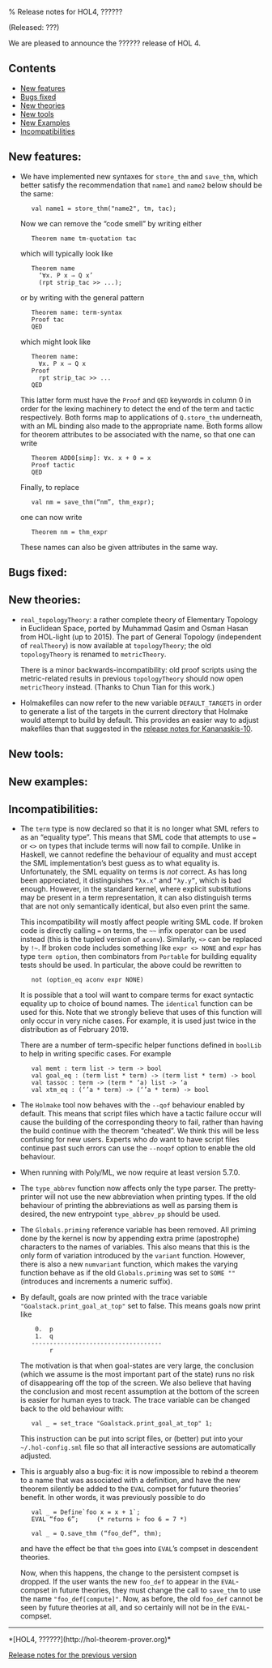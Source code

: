% Release notes for HOL4, ??????

<!-- search and replace ?????? strings corresponding to release name -->
<!-- indent code within bulleted lists to column 11 -->

(Released: ???)

We are pleased to announce the ?????? release of HOL 4.

Contents
--------

-   [New features](#new-features)
-   [Bugs fixed](#bugs-fixed)
-   [New theories](#new-theories)
-   [New tools](#new-tools)
-   [New Examples](#new-examples)
-   [Incompatibilities](#incompatibilities)

New features:
-------------

*   We have implemented new syntaxes for `store_thm` and `save_thm`, which better satisfy the recommendation that `name1` and `name2` below should be the same:

           val name1 = store_thm("name2", tm, tac);

    Now we can remove the “code smell” by writing either

           Theorem name tm-quotation tac

    which will typically look like

           Theorem name
             ‘∀x. P x ⇒ Q x’
             (rpt strip_tac >> ...);

    or by writing with the general pattern

           Theorem name: term-syntax
           Proof tac
           QED

    which might look like

           Theorem name:
             ∀x. P x ⇒ Q x
           Proof
             rpt strip_tac >> ...
           QED

    This latter form must have the `Proof` and `QED` keywords in column 0 in order for the lexing machinery to detect the end of the term and tactic respectively.
    Both forms map to applications of `Q.store_thm` underneath, with an ML binding also made to the appropriate name.
    Both forms allow for theorem attributes to be associated with the name, so that one can write

           Theorem ADD0[simp]: ∀x. x + 0 = x
           Proof tactic
           QED

    Finally, to replace

           val nm = save_thm(“nm”, thm_expr);

    one can now write

           Theorem nm = thm_expr

    These names can also be given attributes in the same way.


Bugs fixed:
-----------

New theories:
-------------

*   `real_topologyTheory`: a rather complete theory of Elementary
    Topology in Euclidean Space, ported by Muhammad Qasim and Osman
    Hasan from HOL-light (up to 2015). The part of General Topology
    (independent of `realTheory`) is now available at
    `topologyTheory`; the old `topologyTheory` is renamed to
    `metricTheory`.

    There is a minor backwards-incompatibility: old proof scripts using
    the metric-related results in previous `topologyTheory` should now
    open `metricTheory` instead. (Thanks to Chun Tian for this work.)

*   Holmakefiles can now refer to the new variable `DEFAULT_TARGETS` in order to generate a list of the targets in the current directory that Holmake would attempt to build by default.
    This provides an easier way to adjust makefiles than that suggested in the [release notes for Kananaskis-10](http://hol-theorem-prover.org/kananaskis-10.release.html).

New tools:
----------

New examples:
---------

Incompatibilities:
------------------

*   The `term` type is now declared so that it is no longer what SML refers to as an “equality type”.
    This means that SML code that attempts to use `=` or `<>` on types that include terms will now fail to compile.
    Unlike in Haskell, we cannot redefine the behaviour of equality and must accept the SML implementation’s best guess as to what equality is.
    Unfortunately, the SML equality on terms is *not* correct.
    As has long been appreciated, it distinguishes `“λx.x”` and `“λy.y”`, which is bad enough.
    However, in the standard kernel, where explicit substitutions may be present in a term representation, it can also distinguish terms that are not only semantically identical, but also even print the same.

    This incompatibility will mostly affect people writing SML code.
    If broken code is directly calling `=` on terms, the `~~` infix operator can be used instead (this is the tupled version of `aconv`).
    Similarly, `<>` can be replaced by `!~`.
    If broken code includes something like `expr <> NONE` and `expr` has type `term option`, then combinators from `Portable` for building equality tests should be used.
    In particular, the above could be rewritten to

           not (option_eq aconv expr NONE)

    It is possible that a tool will want to compare terms for exact syntactic equality up to choice of bound names.
    The `identical` function can be used for this.
    Note that we strongly believe that uses of this function will only occur in very niche cases.
    For example, it is used just twice in the distribution as of February 2019.

    There are a number of term-specific helper functions defined in `boolLib` to help in writing specific cases.
    For example

           val memt : term list -> term -> bool
           val goal_eq : (term list * term) -> (term list * term) -> bool
           val tassoc : term -> (term * ‘a) list -> ‘a
           val xtm_eq : (‘’a * term) -> (‘’a * term) -> bool

*   The `Holmake` tool now behaves with the `--qof` behaviour enabled by default.
    This means that script files which have a tactic failure occur will cause the building of the corresponding theory to fail, rather than having the build continue with the theorem “cheated”.
    We think this will be less confusing for new users.
    Experts who *do* want to have script files continue past such errors can use the `--noqof` option to enable the old behaviour.

*   When running with Poly/ML, we now require at least version 5.7.0.

*   The `type_abbrev` function now affects only the type parser.
    The pretty-printer will not use the new abbreviation when printing types.
    If the old behaviour of printing the abbreviations as well as parsing them is desired, the new entrypoint `type_abbrev_pp` should be used.

*   The `Globals.priming` reference variable has been removed.
    All priming done by the kernel is now by appending extra prime (apostrophe) characters to the names of variables.
    This also means that this is the only form of variation introduced by the `variant` function.
    However, there is also a new `numvariant` function, which makes the varying function behave as if the old `Globals.priming` was set to `SOME ""` (introduces and increments a numeric suffix).

*   By default, goals are now printed with the trace variable `"Goalstack.print_goal_at_top"` set to false.
    This means goals now print like

            0.  p
            1.  q
           ------------------------------------
                r

    The motivation is that when goal-states are very large, the conclusion (which we assume is the most important part of the state) runs no risk of disappearing off the top of the screen.
    We also believe that having the conclusion and most recent assumption at the bottom of the screen is easier for human eyes to track.
    The trace variable can be changed back to the old behaviour with:

           val _ = set_trace "Goalstack.print_goal_at_top" 1;

    This instruction can be put into script files, or (better) put into your `~/.hol-config.sml` file so that all interactive sessions are automatically adjusted.

*   This is arguably also a bug-fix: it is now impossible to rebind a theorem to a name that was associated with a definition, and have the new theorem silently be added to the `EVAL` compset for future theories’ benefit.
    In other words, it was previously possible to do

           val _ = Define`foo x = x + 1`;
           EVAL “foo 6”;     (* returns ⊢ foo 6 = 7 *)

           val _ = Q.save_thm (“foo_def”, thm);

    and have the effect be that `thm` goes into `EVAL`’s compset in descendent theories.

    Now, when this happens, the change to the persistent compset is dropped.
    If the user wants the new `foo_def` to appear in the `EVAL`-compset in future theories, they must change the call to `save_thm` to use the name `"foo_def[compute]"`.
    Now, as before, the old `foo_def` cannot be seen by future theories at all, and so certainly will not be in the `EVAL`-compset.

* * * * *

<div class="footer">
*[HOL4, ??????](http://hol-theorem-prover.org)*

[Release notes for the previous version](kananaskis-12.release.html)

</div>
